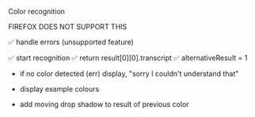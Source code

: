 Color recognition

FIREFOX DOES NOT SUPPORT THIS

✅ handle errors (unsupported feature)

✅ start recognition
✅  return result[0][0].transcript
    ✅  alternativeResult = 1
- if no color detected (err) display, "sorry I couldn't understand that"


- display example colours



- add moving drop shadow to result of previous color